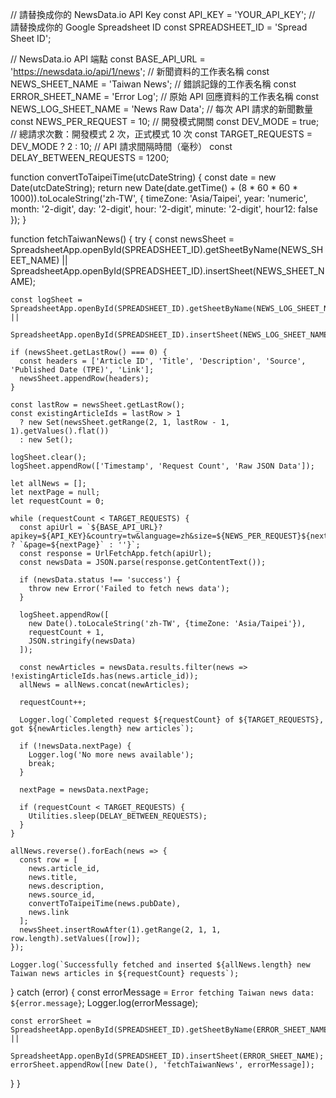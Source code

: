 // 請替換成你的 NewsData.io API Key
const API_KEY = 'YOUR_API_KEY';
// 請替換成你的 Google Spreadsheet ID
const SPREADSHEET_ID = 'Spread Sheet ID';

// NewsData.io API 端點
const BASE_API_URL = 'https://newsdata.io/api/1/news';
// 新聞資料的工作表名稱
const NEWS_SHEET_NAME = 'Taiwan News';
// 錯誤記錄的工作表名稱
const ERROR_SHEET_NAME = 'Error Log';
// 原始 API 回應資料的工作表名稱
const NEWS_LOG_SHEET_NAME = 'News Raw Data';
// 每次 API 請求的新聞數量
const NEWS_PER_REQUEST = 10;
// 開發模式開關
const DEV_MODE = true;
// 總請求次數：開發模式 2 次，正式模式 10 次
const TARGET_REQUESTS = DEV_MODE ? 2 : 10;
// API 請求間隔時間（毫秒）
const DELAY_BETWEEN_REQUESTS = 1200;

function convertToTaipeiTime(utcDateString) {
  const date = new Date(utcDateString);
  return new Date(date.getTime() + (8 * 60 * 60 * 1000)).toLocaleString('zh-TW', {
    timeZone: 'Asia/Taipei',
    year: 'numeric',
    month: '2-digit',
    day: '2-digit',
    hour: '2-digit',
    minute: '2-digit',
    hour12: false
  });
}

function fetchTaiwanNews() {
  try {
    const newsSheet = SpreadsheetApp.openById(SPREADSHEET_ID).getSheetByName(NEWS_SHEET_NAME) || 
                      SpreadsheetApp.openById(SPREADSHEET_ID).insertSheet(NEWS_SHEET_NAME);
    
    const logSheet = SpreadsheetApp.openById(SPREADSHEET_ID).getSheetByName(NEWS_LOG_SHEET_NAME) || 
                    SpreadsheetApp.openById(SPREADSHEET_ID).insertSheet(NEWS_LOG_SHEET_NAME);
    
    if (newsSheet.getLastRow() === 0) {
      const headers = ['Article ID', 'Title', 'Description', 'Source', 'Published Date (TPE)', 'Link'];
      newsSheet.appendRow(headers);
    }
    
    const lastRow = newsSheet.getLastRow();
    const existingArticleIds = lastRow > 1 
      ? new Set(newsSheet.getRange(2, 1, lastRow - 1, 1).getValues().flat())
      : new Set();

    logSheet.clear();
    logSheet.appendRow(['Timestamp', 'Request Count', 'Raw JSON Data']);

    let allNews = [];
    let nextPage = null;
    let requestCount = 0;

    while (requestCount < TARGET_REQUESTS) {
      const apiUrl = `${BASE_API_URL}?apikey=${API_KEY}&country=tw&language=zh&size=${NEWS_PER_REQUEST}${nextPage ? `&page=${nextPage}` : ''}`;
      const response = UrlFetchApp.fetch(apiUrl);
      const newsData = JSON.parse(response.getContentText());

      if (newsData.status !== 'success') {
        throw new Error('Failed to fetch news data');
      }

      logSheet.appendRow([
        new Date().toLocaleString('zh-TW', {timeZone: 'Asia/Taipei'}),
        requestCount + 1,
        JSON.stringify(newsData)
      ]);

      const newArticles = newsData.results.filter(news => !existingArticleIds.has(news.article_id));
      allNews = allNews.concat(newArticles);
      
      requestCount++;

      Logger.log(`Completed request ${requestCount} of ${TARGET_REQUESTS}, got ${newArticles.length} new articles`);

      if (!newsData.nextPage) {
        Logger.log('No more news available');
        break;
      }

      nextPage = newsData.nextPage;

      if (requestCount < TARGET_REQUESTS) {
        Utilities.sleep(DELAY_BETWEEN_REQUESTS);
      }
    }

    allNews.reverse().forEach(news => {
      const row = [
        news.article_id,
        news.title,
        news.description,
        news.source_id,
        convertToTaipeiTime(news.pubDate),
        news.link
      ];
      newsSheet.insertRowAfter(1).getRange(2, 1, 1, row.length).setValues([row]);
    });

    Logger.log(`Successfully fetched and inserted ${allNews.length} new Taiwan news articles in ${requestCount} requests`);

  } catch (error) {
    const errorMessage = `Error fetching Taiwan news data: ${error.message}`;
    Logger.log(errorMessage);

    const errorSheet = SpreadsheetApp.openById(SPREADSHEET_ID).getSheetByName(ERROR_SHEET_NAME) || 
                      SpreadsheetApp.openById(SPREADSHEET_ID).insertSheet(ERROR_SHEET_NAME);
    errorSheet.appendRow([new Date(), 'fetchTaiwanNews', errorMessage]);
  }
}
